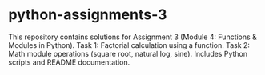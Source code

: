 # python-assignments-3
This repository contains solutions for Assignment 3 (Module 4: Functions &amp; Modules in Python). Task 1: Factorial calculation using a function. Task 2: Math module operations (square root, natural log, sine). Includes Python scripts and README documentation.
